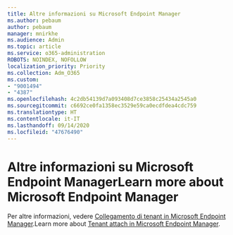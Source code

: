 ```yaml
---
title: Altre informazioni su Microsoft Endpoint Manager
ms.author: pebaum
author: pebaum
manager: mnirkhe
ms.audience: Admin
ms.topic: article
ms.service: o365-administration
ROBOTS: NOINDEX, NOFOLLOW
localization_priority: Priority
ms.collection: Adm_O365
ms.custom:
- "9001494"
- "4387"
ms.openlocfilehash: 4c2db54139d7a093408d7ce3858c25434a2545a0
ms.sourcegitcommit: c6692ce0fa1358ec3529e59ca0ecdfdea4cdc759
ms.translationtype: HT
ms.contentlocale: it-IT
ms.lasthandoff: 09/14/2020
ms.locfileid: "47676490"
---
```

# <a name="learn-more-about-microsoft-endpoint-manager"></a><span data-ttu-id="56740-102">Altre informazioni su Microsoft Endpoint Manager</span><span class="sxs-lookup"><span data-stu-id="56740-102">Learn more about Microsoft Endpoint Manager</span></span>

<span data-ttu-id="56740-103">Per altre informazioni, vedere [Collegamento di tenant in Microsoft Endpoint Manager](https://docs.microsoft.com/configmgr/tenant-attach/).</span><span class="sxs-lookup"><span data-stu-id="56740-103">Learn more about [Tenant attach in Microsoft Endpoint Manager](https://docs.microsoft.com/configmgr/tenant-attach/).</span></span>
